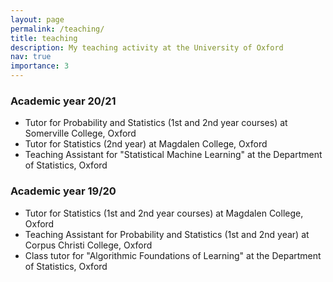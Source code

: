 ```yaml
---
layout: page
permalink: /teaching/
title: teaching
description: My teaching activity at the University of Oxford 
nav: true
importance: 3
---
```


### Academic year 20/21


- Tutor for Probability and Statistics (1st and 2nd year courses) at Somerville College, Oxford
- Tutor for Statistics (2nd year) at Magdalen College, Oxford
- Teaching Assistant for "Statistical Machine Learning" at the Department of Statistics, Oxford

### Academic year 19/20

- Tutor for Statistics (1st and 2nd year courses) at Magdalen College, Oxford
- Teaching Assistant for Probability and Statistics (1st and 2nd year) at Corpus Christi College, Oxford 
- Class tutor for "Algorithmic Foundations of Learning" at the Department of Statistics, Oxford 
